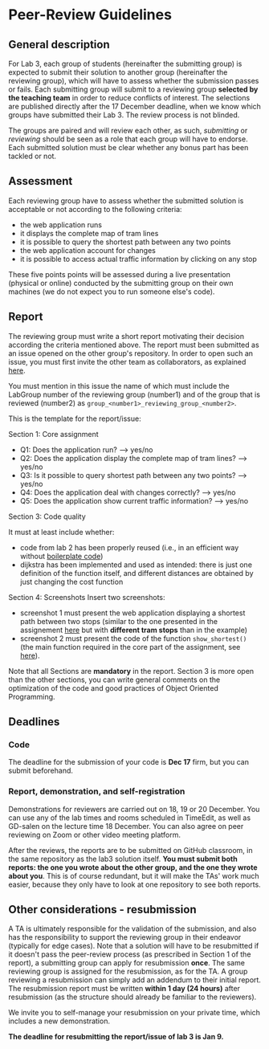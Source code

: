 Peer-Review Guidelines
======================

## General description

For Lab 3, each group of students (hereinafter the submitting group) is expected to submit their solution to another group (hereinafter the reviewing group), which will have to assess whether the submission passes or fails.
Each submitting group will submit to a reviewing group **selected by the teaching team** in order to reduce conflicts of interest.
The selections are published directly after the 17 December deadline, when we know which groups have submitted their Lab 3.
The review process is not blinded.

The groups are paired and will review each other, as such, *submitting* or *reviewing* should be seen as a role that each group will have to endorse.
Each submitted solution must be clear whether any bonus part has been tackled or not.

## Assessment
Each reviewing group have to assess whether the submitted solution is acceptable or not according to the following criteria:

- the web application runs
- it displays the complete map of tram lines
- it is possible to query the shortest path between any two points
- the web application account for changes
- it is possible to access actual traffic information by clicking on any stop

These five points points will be assessed during a live presentation (physical or online) conducted by the submitting group on their own machines (we do not expect you to run someone else's code).

## Report

The reviewing group must write a short report motivating their decision according the criteria mentioned above.
The report must been submitted as an issue opened on the other group's repository.
In order to open such an issue, you must first invite the other team as collaborators, as explained [here](https://docs.github.com/en/account-and-profile/setting-up-and-managing-your-personal-account-on-github/managing-access-to-your-personal-repositories/inviting-collaborators-to-a-personal-repository).

You must mention in this issue the name of which must include the LabGroup number of the reviewing group (number1) and of the group that is reviewed (number2) as `group_<number1>_reviewing_group_<number2>`.

This is the template for the report/issue:

Section 1: Core assignment
- Q1: Does the application run? --> yes/no
- Q2: Does the application display the complete map of tram lines? --> yes/no
- Q3: Is it possible to query shortest path between any two points? --> yes/no
- Q4: Does the application deal with changes correctly? --> yes/no
- Q5: Does the application show current traffic information? --> yes/no


Section 3: Code quality

It must at least include whether:
- code from lab 2 has been properly reused (i.e., in an efficient way without [boilerplate code](https://en.wikipedia.org/wiki/Boilerplate_code))
- dijkstra has been implemented and used as intended: there is just
  one definition of the function itself, and different distances are
  obtained by just changing the cost function

Section 4: Screenshots
Insert two screenshots: 
- screenshot 1 must present the web application displaying a shortest path between two stops (similar to the one presented in the assignement [here](https://htmlpreview.github.io/?https://github.com/aarneranta/chalmers-advanced-python/blob/main/labs/lab3/examples/show_route.html) but with **different tram stops** than in the example)
- screenshot 2 must present the code of the function `show_shortest()` (the main function required in the core part of the assignment, see [here](https://github.com/aarneranta/chalmers-advanced-python/blob/main/labs/lab3/lab3.md#your-todo-continue-from-here)).

Note that all Sections are **mandatory** in the report.
Section 3 is more open than the other sections, you can write general comments on the optimization of the code and good practices of Object Oriented Programming.

## Deadlines

### Code 
The deadline for the submission of your code is **Dec 17** firm, but you can submit beforehand.

### Report, demonstration, and self-registration

Demonstrations for reviewers are carried out on 18, 19 or 20 December. You can use any of the lab times and rooms scheduled in TimeEdit, as well as GD-salen on the lecture time 18 December. You can also agree on peer reviewing on Zoom or other video meeting platform.

After the reviews, the reports are to be submitted on GitHub classroom, in the same repository as the lab3 solution itself. **You must submit both reports: the one you wrote about the other group, and the one they wrote about you**. This is of course redundant, but it will make the TAs' work much easier, because they only have to look at one repository to see both reports.

## Other considerations - resubmission

A TA is ultimately responsible for the validation of the submission, and also has the responsibility to support the reviewing group in their endeavor (typically for edge cases).
Note that a solution will have to be resubmitted if it doesn't pass the peer-review process (as prescribed in Section 1 of the report), a submitting group can apply for resubmission **once**.
The same reviewing group is assigned for the resubmission, as for the TA.
A group reviewing a resubmission can simply add an addendum to their initial report.
The resubmission report must be written **within 1 day (24 hours)** after resubmission (as the structure should already be familiar to the reviewers).

We invite you to self-manage your resubmission on your private time, which includes a new demonstration.

**The deadline for resubmitting the report/issue of lab 3 is Jan 9.**

